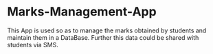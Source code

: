 # Marks-Management-App
This App is used so as to manage the marks obtained by students and maintain them in a DataBase. Further this data could be shared with students via SMS.

